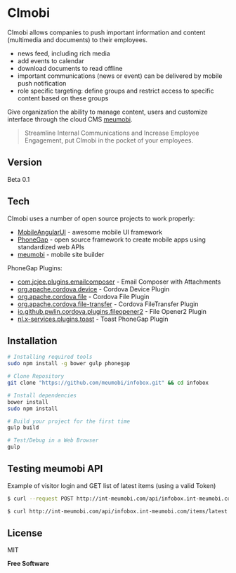 CImobi
=========

CImobi allows companies to push important information and content (multimedia and documents) to their employees.

- news feed, including rich media
- add events to calendar
- download documents to read offline
- important communications (news or event) can be delivered by mobile push notification
- role specific targeting: define groups and restrict access to specific content based on these groups

Give organization the ability to manage content, users and customize interface through the cloud CMS [meumobi].

> Streamline Internal Communications and Increase Employee Engagement,&nbsp;put CImobi in the pocket of your employees.

Version
----

Beta 0.1

Tech
-----------

CImobi uses a number of open source projects to work properly:

* [MobileAngularUI] - awesome mobile UI framework
* [PhoneGap] - open source framework to create mobile apps using standardized web APIs
* [meumobi] - mobile site builder

PhoneGap Plugins:
* [com.jcjee.plugins.emailcomposer] - Email Composer with Attachments
* [org.apache.cordova.device] - Cordova Device Plugin
* [org.apache.cordova.file] - Cordova File Plugin
* [org.apache.cordova.file-transfer] - Cordova FileTransfer Plugin
* [io.github.pwlin.cordova.plugins.fileopener2] - File Opener2 Plugin
* [nl.x-services.plugins.toast] - Toast PhoneGap Plugin

Installation
--------------

```sh
# Installing required tools
sudo npm install -g bower gulp phonegap

# Clone Repository
git clone "https://github.com/meumobi/infobox.git" && cd infobox

# Install dependencies
bower install
sudo npm install

# Build your project for the first time
gulp build

# Test/Debug in a Web Browser
gulp

```

Testing meumobi API
----
Example of visitor login and GET list of latest items (using a valid Token)

```sh
$ curl --request POST http://int-meumobi.com/api/infobox.int-meumobi.com/visitors/login --data 'email=username@mail.com&password=PASSWORD'

$ curl http://int-meumobi.com/api/infobox.int-meumobi.com/items/latest -H "X-Visitor-Token: 530d35effbb421d395e212d7d0d70890fe834286"
```

License
----

MIT

**Free Software**

[org.apache.cordova.device]:https://github.com/apache/cordova-plugin-device
[org.apache.cordova.file]:https://github.com/apache/cordova-plugin-file
[org.apache.cordova.file-transfer]:https://github.com/apache/cordova-plugin-file-transfer
[io.github.pwlin.cordova.plugins.fileopener2]:https://github.com/pwlin/cordova-plugin-file-opener2
[nl.x-services.plugins.toast]:https://github.com/EddyVerbruggen/Toast-PhoneGap-Plugin
[meumobi]:http://enterprise.meumobilesite.com/
[@meumobi]:http://twitter.com/meumobi
[MobileAngularUI]:http://mobileangularui.com
[PhoneGap]:http://phonegap.com
[com.jcjee.plugins.emailcomposer]:https://github.com/jcjee/email-composer.git 
